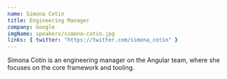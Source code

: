 ```yaml
---
name: Simona Cotin
title: Engineering Manager
company: Google
imgName: speakers/simona-cotin.jpg
links: { twitter: "https://twitter.com/simona_cotin" }
---
```


Simona Cotin is an engineering manager on the Angular team, where she focuses on the core framework and tooling.
